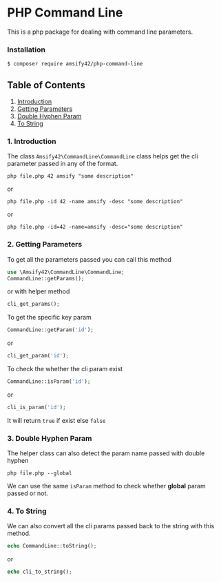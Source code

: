 # PHP Command Line
This is a php package for dealing with command line parameters.

### Installation
```
$ composer require amsify42/php-command-line
```
## Table of Contents
1. [Introduction](#1-introduction)
2. [Getting Parameters](#2-getting-parameters)
3. [Double Hyphen Param](#3-double-hyphen-param)
4. [To String](#4-to-string)

### 1. Introduction
The class `Amsify42\CommandLine\CommandLine` class helps get the cli parameter passed in any of the format.
```
php file.php 42 amsify "some description"
```
or
```
php file.php -id 42 -name amsify -desc "some description"
```
or
```
php file.php -id=42 -name=amsify -desc="some description"
```

### 2. Getting Parameters
To get all the parameters passed you can call this method
```php
use \Amsify42\CommandLine\CommandLine;
CommandLine::getParams();
```
or with helper method
```php
cli_get_params();
```
To get the specific key param
```php
CommandLine::getParam('id');
```
or
```php
cli_get_param('id');
```
To check the whether the cli param exist
```php
CommandLine::isParam('id');
```
or
```php
cli_is_param('id');
```
It will return `true` if exist else `false`

### 3. Double Hyphen Param
The helper class can also detect the param name passed with double hyphen
```
php file.php --global
```
We can use the same `isParam` method to check whether **global** param passed or not.

### 4. To String
We can also convert all the cli params passed back to the string with this method.

```php
echo CommandLine::toString();
```
or
```php
echo cli_to_string();
```